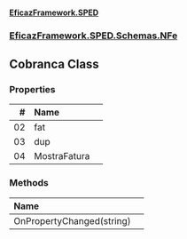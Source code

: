 #### [EficazFramework.SPED](EficazFrameworkSPED.md 'EficazFramework SPED')
### [EficazFramework.SPED.Schemas.NFe](EficazFramework.SPED.Schemas.NFe.md 'EficazFramework.SPED.Schemas.NFe')

## Cobranca Class
### Properties

| # | Name | |
| ---: | :--- | :--- |
| 02 | fat |  |
| 03 | dup |  |
| 04 | MostraFatura |  |
### Methods

| Name | |
| :--- | :--- |
| OnPropertyChanged(string) |  |

